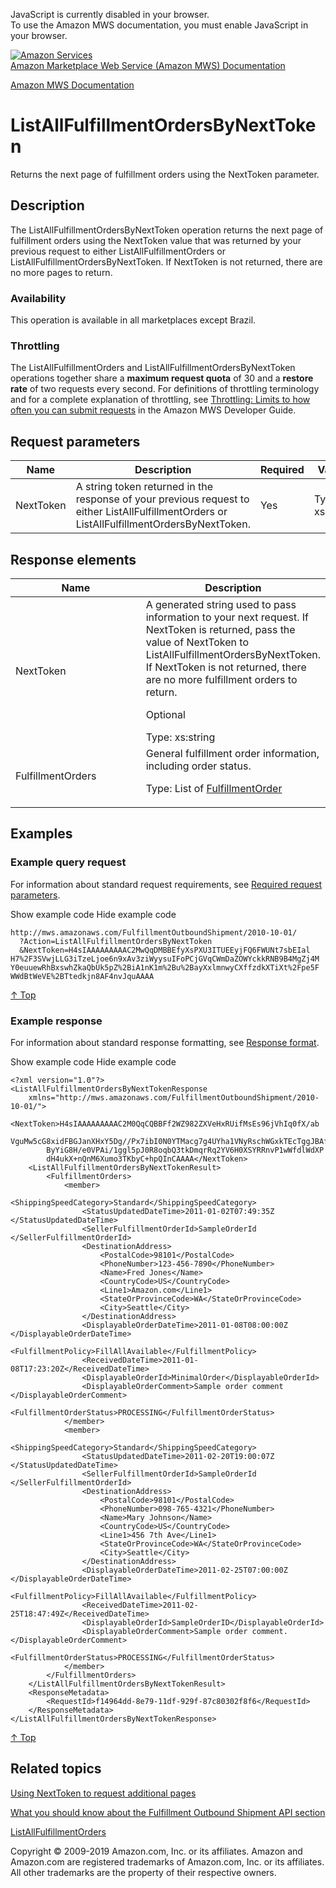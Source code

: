 <div id="MWSDX_noscript">

JavaScript is currently disabled in your browser.  
To use the Amazon MWS documentation, you must enable JavaScript in your
browser.

</div>

<div id="MWSDX_divtop">

[![Amazon
Services](https://images-na.ssl-images-amazon.com/images/G/08/mwsportal/fr_FR/amazonservices.gif
"Amazon Services")](http://services.amazon.fr)  
<span id="MWSDX_titlebar">[Amazon Marketplace Web Service (Amazon MWS)
Documentation](https://developer.amazonservices.fr/gp/mws/docs.html)</span>

</div>

<div id="MWSDX_divbottom">

<div id="MWSDX_divleft">

<div id="MWSDX_toc">

</div>

</div>

<div id="MWSDX_divright">

<div id="MWSDX_content">

<span id="MWSDX_breadcrumbs">[Amazon MWS
Documentation](https://developer.amazonservices.fr/gp/mws/docs.html)</span>

<div id="FBAOutbound_ListAllFulfillmentOrdersByNextToken" class="nested0">

# ListAllFulfillmentOrdersByNextToken

<div class="body">

<span class="ph">Returns the next page of fulfillment orders using the
<span class="keyword parmname">NextToken</span> parameter.</span>

</div>

<div id="Description" class="topic concept nested1">

## Description

<div class="body conbody">

The
<span class="keyword apiname">ListAllFulfillmentOrdersByNextToken</span>
operation returns the next page of fulfillment orders using the
<span class="keyword parmname">NextToken</span> value that was returned
by your previous request to either
<span class="keyword apiname">ListAllFulfillmentOrders</span> or
<span class="keyword apiname">ListAllFulfillmentOrdersByNextToken</span>.
If <span class="keyword parmname">NextToken</span> is not returned,
there are no more pages to return.

<div class="section">

### Availability

This operation is available in all marketplaces except Brazil.

</div>

<div class="section">

### Throttling

The <span class="keyword apiname">ListAllFulfillmentOrders</span> and
<span class="keyword apiname">ListAllFulfillmentOrdersByNextToken</span>
operations together share a **maximum request quota** of 30 and a
**restore rate** of two requests every second. <span class="ph">For
definitions of throttling terminology and for a complete explanation of
throttling, see [Throttling: Limits to how often you can submit
requests](../dev_guide/DG_Throttling.md) in the
<span class="ph">Amazon MWS Developer Guide</span>.</span>

</div>

</div>

</div>

<div id="RequestParameters" class="topic reference nested1">

## Request parameters

<div class="body refbody">

<div class="tablenoborder">

| Name                                            | Description                                                                                                                                                                                                           | Required | Values                                  |
| ----------------------------------------------- | --------------------------------------------------------------------------------------------------------------------------------------------------------------------------------------------------------------------- | -------- | --------------------------------------- |
| <span class="keyword parmname">NextToken</span> | A string token returned in the response of your previous request to either <span class="keyword apiname">ListAllFulfillmentOrders</span> or <span class="keyword apiname">ListAllFulfillmentOrdersByNextToken</span>. | Yes      | <span class="ph">Type: xs:string</span> |

</div>

</div>

</div>

<div id="ResponseElements" class="topic reference nested1">

## Response elements

<div class="body refbody">

<div class="tablenoborder">

<table>
<colgroup>
<col style="width: 50%" />
<col style="width: 50%" />
</colgroup>
<thead>
<tr class="header">
<th>Name</th>
<th>Description</th>
</tr>
</thead>
<tbody>
<tr class="odd">
<td><span class="keyword parmname">NextToken</span></td>
<td>A generated string used to pass information to your next request. If <span class="keyword parmname">NextToken</span> is returned, pass the value of <span class="keyword parmname">NextToken</span> to <span class="keyword apiname">ListAllFulfillmentOrdersByNextToken</span>. If <span class="keyword parmname">NextToken</span> is not returned, there are no more fulfillment orders to return.
<p>Optional</p>
<span class="ph">Type: xs:string</span></td>
</tr>
<tr class="even">
<td><span class="keyword parmname">FulfillmentOrders</span></td>
<td>General fulfillment order information, including order status.
<p>Type: List of <a href="FBAOutbound_Datatypes.md#FulfillmentOrder" class="xref" title="General information about a fulfillment order, including its status.">FulfillmentOrder</a></p></td>
</tr>
</tbody>
</table>

</div>

</div>

</div>

<div id="Examples" class="topic reference nested1">

## Examples

<div class="body refbody">

<div class="section">

### Example query request

<span class="ph">For information about standard request requirements,
see [Required request
parameters](../dev_guide/DG_RequiredRequestParameters.md).</span>

<span class="ph expander"> <span class="keyword parmname xshow">Show
example code</span> <span class="keyword parmname xhide">Hide example
code</span> </span>

<div class="sectiondiv content">

``` pre codeblock
http://mws.amazonaws.com/FulfillmentOutboundShipment/2010-10-01/
  ?Action=ListAllFulfillmentOrdersByNextToken
  &NextToken=H4sIAAAAAAAAAC2MwQqDMBBEfyXsPXU3ITUEEyjFQ6FWUNt7sbEIal
H7%2F3SVwjLLG3iTzeLjoe6n9xAv3ziWyysuIFoPCjGVqCWmDaZOWYckkRNB9B4MgZj4M
Y0euuewRhBxswhZkaQbUk5pZ%2BiA1nK1m%2Bu%2BayXxlmnwyCXffzdkXTiXt%2Fpe5F
WWdBtWeVE%2BTtedkjn8AF4nvJquAAAA
```

[↑ Top](#Examples)

</div>

</div>

<div class="section">

### Example response

<span class="ph">For information about standard response formatting, see
[Response format](../dev_guide/DG_ResponseFormat.md).</span>

<span class="ph expander"> <span class="keyword parmname xshow">Show
example code</span> <span class="keyword parmname xhide">Hide example
code</span> </span>

<div class="sectiondiv content">

``` pre codeblock
<?xml version="1.0"?>
<ListAllFulfillmentOrdersByNextTokenResponse
    xmlns="http://mws.amazonaws.com/FulfillmentOutboundShipment/2010-10-01/">
    <NextToken>H4sIAAAAAAAAAC2M0QqCQBBFf2WZ982ZXVeHxRUifMsEs96jVhIq0fX/ab
        VguMw5cG8xidFBGJanXHxY5Dg//Px7ibI0N0YTMacg7g4UYha1VNyRschWGxkTEcTggJBAf
        ByYiG8H/e0VPAi/1ggl5pJ0R8oqbQ3tkDmqrRq2YV6H0XSYRRnvP1wWfdlWdXP
        dH4ukX+nQnM6Xumo3TKbyC+hpQInCAAAA</NextToken>
    <ListAllFulfillmentOrdersByNextTokenResult>
        <FulfillmentOrders>
            <member>
                <ShippingSpeedCategory>Standard</ShippingSpeedCategory>
                <StatusUpdatedDateTime>2011-01-02T07:49:35Z </StatusUpdatedDateTime>
                <SellerFulfillmentOrderId>SampleOrderId </SellerFulfillmentOrderId>
                <DestinationAddress>
                    <PostalCode>98101</PostalCode>
                    <PhoneNumber>123-456-7890</PhoneNumber>
                    <Name>Fred Jones</Name>
                    <CountryCode>US</CountryCode>
                    <Line1>Amazon.com</Line1>
                    <StateOrProvinceCode>WA</StateOrProvinceCode>
                    <City>Seattle</City>
                </DestinationAddress>
                <DisplayableOrderDateTime>2011-01-08T08:00:00Z </DisplayableOrderDateTime>
                <FulfillmentPolicy>FillAllAvailable</FulfillmentPolicy>
                <ReceivedDateTime>2011-01-08T17:23:20Z</ReceivedDateTime>
                <DisplayableOrderId>MinimalOrder</DisplayableOrderId>
                <DisplayableOrderComment>Sample order comment </DisplayableOrderComment>
                <FulfillmentOrderStatus>PROCESSING</FulfillmentOrderStatus>
            </member>
            <member>
                <ShippingSpeedCategory>Standard</ShippingSpeedCategory>
                <StatusUpdatedDateTime>2011-02-20T19:00:07Z </StatusUpdatedDateTime>
                <SellerFulfillmentOrderId>SampleOrderId </SellerFulfillmentOrderId>
                <DestinationAddress>
                    <PostalCode>98101</PostalCode>
                    <PhoneNumber>098-765-4321</PhoneNumber>
                    <Name>Mary Johnson</Name>
                    <CountryCode>US</CountryCode>
                    <Line1>456 7th Ave</Line1>
                    <StateOrProvinceCode>WA</StateOrProvinceCode>
                    <City>Seattle</City>
                </DestinationAddress>
                <DisplayableOrderDateTime>2011-02-25T07:00:00Z </DisplayableOrderDateTime>
                <FulfillmentPolicy>FillAllAvailable</FulfillmentPolicy>
                <ReceivedDateTime>2011-02-25T18:47:49Z</ReceivedDateTime>
                <DisplayableOrderId>SampleOrderID</DisplayableOrderId>
                <DisplayableOrderComment>Sample order comment. </DisplayableOrderComment>
                <FulfillmentOrderStatus>PROCESSING</FulfillmentOrderStatus>
            </member>
        </FulfillmentOrders>
    </ListAllFulfillmentOrdersByNextTokenResult>
    <ResponseMetadata>
        <RequestId>f14964dd-8e79-11df-929f-87c80302f8f6</RequestId>
    </ResponseMetadata>
</ListAllFulfillmentOrdersByNextTokenResponse>
```

[↑ Top](#Examples)

</div>

</div>

</div>

</div>

<div id="RelatedTopics" class="topic nested1">

## Related topics

<div class="body">

[Using NextToken to request additional
pages](../dev_guide/DG_NextToken.md)

[What you should know about the Fulfillment Outbound Shipment API
section](FBAOutbound_Overview.md)

[ListAllFulfillmentOrders](FBAOutbound_ListAllFulfillmentOrders.md "Returns a list of fulfillment orders fulfilled after (or at) a specified date.")

</div>

</div>

</div>

<div id="MWSDX_footer">

Copyright © 2009-2019 Amazon.com, Inc. or its affiliates. Amazon and
Amazon.com are registered trademarks of Amazon.com, Inc. or its
affiliates. All other trademarks are the property of their respective
owners.

</div>

</div>

</div>

<div style="clear: both;">

</div>

</div>
